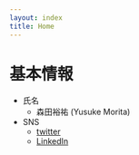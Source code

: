 ```yaml
---
layout: index
title: Home
---
```


# 基本情報

- 氏名
  - 森田裕祐 (Yusuke Morita)
- SNS
  - [twitter](https://twitter.com/moritanzania)
  - [LinkedIn](https://www.linkedin.com/in/yusuke-morita-779742170)
